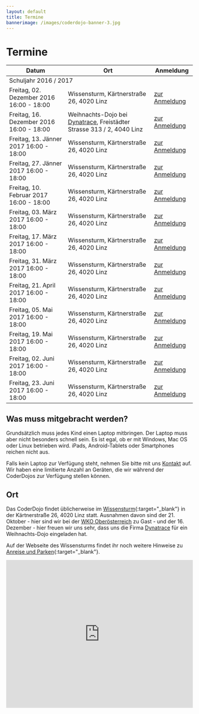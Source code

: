 ```yaml
---
layout: default
title: Termine
bannerimage: /images/coderdojo-banner-3.jpg
---
```


# Termine

<table class="table">
	<thead>
		<tr>
			<th>Datum</th>
			<th>Ort</th>
			<th>Anmeldung</th>
		</tr>
	</thead>
	<tbody>
		<tr class="subtitle">
			<td colspan="3">Schuljahr 2016 / 2017</td>
		</tr>
		<tr>
			<td>Freitag, 02. Dezember 2016 16:00 - 18:00</td>
			<td>Wissensturm, Kärtnerstraße 26, 4020 Linz</td>
			<td><a href="https://www.eventbrite.de/e/coderdojo-linz-wissensturm-tickets-26026382611" target="_blank">zur Anmeldung</a></td>
		</tr>
		<tr>
			<td>Freitag, 16. Dezember 2016 16:00 - 18:00</td>
			<td><div class="warning">Weihnachts-Dojo bei <a href="http://www.dynatrace.com/de/" target="_blank">Dynatrace</a>, Freistädter Strasse 313 / 2, 4040 Linz</div></td>
			<td><a href="https://www.eventbrite.de/e/coderdojo-linz-wissensturm-tickets-26026383614" target="_blank">zur Anmeldung</a></td>
		</tr>
		<tr>
			<td>Freitag, 13. Jänner 2017 16:00 - 18:00</td>
			<td>Wissensturm, Kärtnerstraße 26, 4020 Linz</td>
			<td><a href="https://www.eventbrite.de/e/coderdojo-linz-wissensturm-tickets-26026384617" target="_blank">zur Anmeldung</a></td>
		</tr>
		<tr>
			<td>Freitag, 27. Jänner 2017 16:00 - 18:00</td>
			<td>Wissensturm, Kärtnerstraße 26, 4020 Linz</td>
			<td><a href="https://www.eventbrite.de/e/coderdojo-linz-wissensturm-tickets-26026385620" target="_blank">zur Anmeldung</a></td>
		</tr>
		<tr>
			<td>Freitag, 10. Februar 2017 16:00 - 18:00</td>
			<td>Wissensturm, Kärtnerstraße 26, 4020 Linz</td>
			<td><a href="https://www.eventbrite.de/e/coderdojo-linz-wissensturm-tickets-26026386623" target="_blank">zur Anmeldung</a></td>
		</tr>
		<tr>
			<td>Freitag, 03. März 2017 16:00 - 18:00</td>
			<td>Wissensturm, Kärtnerstraße 26, 4020 Linz</td>
			<td><a href="https://www.eventbrite.de/e/coderdojo-linz-wissensturm-tickets-26026387626" target="_blank">zur Anmeldung</a></td>
		</tr>
		<tr>
			<td>Freitag, 17. März 2017 16:00 - 18:00</td>
			<td>Wissensturm, Kärtnerstraße 26, 4020 Linz</td>
			<td><a href="https://www.eventbrite.de/e/coderdojo-linz-wissensturm-tickets-26026388629" target="_blank">zur Anmeldung</a></td>
		</tr>
		<tr>
			<td>Freitag, 31. März 2017 16:00 - 18:00</td>
			<td>Wissensturm, Kärtnerstraße 26, 4020 Linz</td>
			<td><a href="https://www.eventbrite.de/e/coderdojo-linz-wissensturm-tickets-26026389632" target="_blank">zur Anmeldung</a></td>
		</tr>
		<tr>
			<td>Freitag, 21. April 2017 16:00 - 18:00</td>
			<td>Wissensturm, Kärtnerstraße 26, 4020 Linz</td>
			<td><a href="https://www.eventbrite.de/e/coderdojo-linz-wissensturm-tickets-26026390635" target="_blank">zur Anmeldung</a></td>
		</tr>
		<tr>
			<td>Freitag, 05. Mai 2017 16:00 - 18:00</td>
			<td>Wissensturm, Kärtnerstraße 26, 4020 Linz</td>
			<td><a href="https://www.eventbrite.de/e/coderdojo-linz-wissensturm-tickets-26026391638" target="_blank">zur Anmeldung</a></td>
		</tr>
		<tr>
			<td>Freitag, 19. Mai 2017 16:00 - 18:00</td>
			<td>Wissensturm, Kärtnerstraße 26, 4020 Linz</td>
			<td><a href="https://www.eventbrite.de/e/coderdojo-linz-wissensturm-tickets-26026392641" target="_blank">zur Anmeldung</a></td>
		</tr>
		<tr>
			<td>Freitag, 02. Juni 2017 16:00 - 18:00</td>
			<td>Wissensturm, Kärtnerstraße 26, 4020 Linz</td>
			<td><a href="https://www.eventbrite.de/e/coderdojo-linz-wissensturm-tickets-26026393644" target="_blank">zur Anmeldung</a></td>
		</tr>
		<tr>
			<td>Freitag, 23. Juni 2017 16:00 - 18:00</td>
			<td>Wissensturm, Kärtnerstraße 26, 4020 Linz</td>
			<td><a href="https://www.eventbrite.de/e/coderdojo-linz-wissensturm-tickets-26026394647" target="_blank">zur Anmeldung</a></td>
		</tr>
	</tbody>
</table>

## Was muss mitgebracht werden?

Grundsätzlich muss jedes Kind einen Laptop mitbringen. Der Laptop muss aber nicht besonders schnell sein. Es ist egal, ob er mit Windows, Mac OS oder Linux betrieben wird. iPads, Android-Tablets oder Smartphones reichen nicht aus.

Falls kein Laptop zur Verfügung steht, nehmen Sie bitte mit uns [Kontakt](http://coderdojo-linz.github.io/kontakt.html) auf. Wir haben eine limitierte Anzahl an Geräten, die wir während der CoderDojos zur Verfügung stellen können.

## Ort

Das CoderDojo findet üblicherweise im [Wissensturm](http://www.linz.at/wissensturm/){:target="_blank"} in der Kärtnerstraße 26, 4020 Linz statt.
Ausnahmen davon sind der 21. Oktober - hier sind wir bei der <a href="https://www.wko.at/Content.Node/service/ooe/Service_Reiter_Startseite_Oberoesterreich..html" target="_blank">WKO Oberösterreich</a> zu Gast - und der 16. Dezember - hier freuen wir uns sehr, dass uns die Firma <a href="http://www.dynatrace.com/de/" target="_blank">Dynatrace</a> für ein Weihnachts-Dojo eingeladen hat.

Auf der Webseite des Wissensturms findet ihr noch weitere Hinweise zu [Anreise und Parken](http://www.linz.at/wissensturm/anreise.asp){:target="_blank"}.

<iframe frameborder="0" style="border: 0; width: 100%; height: 400px;" src="https://www.google.com/maps/embed/v1/place?q=Wissensturm%20Volkshochschule%20Linz%20Stadtbibliothek%2C%20K%C3%A4rntnerstra%C3%9Fe%2C%20Linz%2C%20Austria&key=AIzaSyAAgaQBWJByXn9NNkGVGGRFRxGXUWXxBXE" allowfullscreen></iframe>
